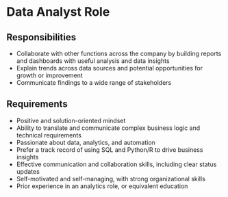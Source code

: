 # Data Analyst Role

## Responsibilities

- Collaborate with other functions across the company by building reports and dashboards with useful analysis and data insights
- Explain trends across data sources and potential opportunities for growth or improvement
- Communicate findings to a wide range of stakeholders

## Requirements

- Positive and solution-oriented mindset
- Ability to translate and communicate complex business logic and technical requirements
- Passionate about data, analytics, and automation
- Prefer a track record of using SQL and Python/R to drive business insights
- Effective communication and collaboration skills, including clear status updates
- Self-motivated and self-managing, with strong organizational skills
- Prior experience in an analytics role, or equivalent education
